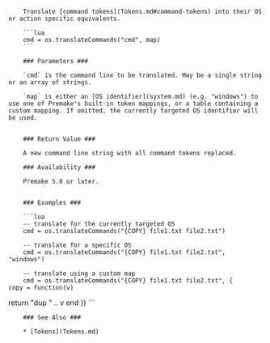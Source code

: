 		Translate [command tokens](Tokens.md#command-tokens) into their OS or action specific equivalents.
		
		```lua
		cmd = os.translateCommands("cmd", map)
		```
		
		### Parameters ###
		
		`cmd` is the command line to be translated. May be a single string or an array of strings.
		
		`map` is either an [OS identifier](system.md) (e.g. "windows") to use one of Premake's built-in token mappings, or a table containing a custom mapping. If omitted, the currently targeted OS identifier will be used.
		
		
		### Return Value ###
		
		A new command line string with all command tokens replaced.
		
		### Availability ###
		
		Premake 5.0 or later.
		
		
		### Examples ###
		
		```lua
		-- translate for the currently targeted OS
		cmd = os.translateCommands("{COPY} file1.txt file2.txt")
		
		-- translate for a specific OS
		cmd = os.translateCommands("{COPY} file1.txt file2.txt", "windows")
		
		-- translate using a custom map
		cmd = os.translateCommands("{COPY} file1.txt file2.txt", {
	copy = function(v)
return "dup " .. v
	end
		})
		```
		
		
		### See Also ###
		
		* [Tokens](Tokens.md)
		